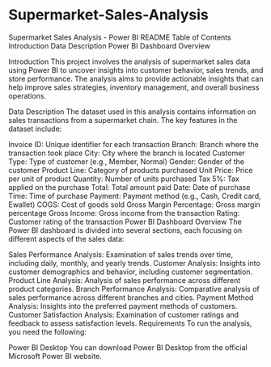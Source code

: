 # Supermarket-Sales-Analysis

Supermarket Sales Analysis - Power BI README
Table of Contents
Introduction
Data Description
Power BI Dashboard Overview


Introduction
This project involves the analysis of supermarket sales data using Power BI to uncover insights into customer behavior, sales trends, and store performance. The analysis aims to provide actionable insights that can help improve sales strategies, inventory management, and overall business operations.

Data Description
The dataset used in this analysis contains information on sales transactions from a supermarket chain. The key features in the dataset include:

Invoice ID: Unique identifier for each transaction
Branch: Branch where the transaction took place
City: City where the branch is located
Customer Type: Type of customer (e.g., Member, Normal)
Gender: Gender of the customer
Product Line: Category of products purchased
Unit Price: Price per unit of product
Quantity: Number of units purchased
Tax 5%: Tax applied on the purchase
Total: Total amount paid
Date: Date of purchase
Time: Time of purchase
Payment: Payment method (e.g., Cash, Credit card, Ewallet)
COGS: Cost of goods sold
Gross Margin Percentage: Gross margin percentage
Gross Income: Gross income from the transaction
Rating: Customer rating of the transaction
Power BI Dashboard Overview
The Power BI dashboard is divided into several sections, each focusing on different aspects of the sales data:

Sales Performance Analysis: Examination of sales trends over time, including daily, monthly, and yearly trends.
Customer Analysis: Insights into customer demographics and behavior, including customer segmentation.
Product Line Analysis: Analysis of sales performance across different product categories.
Branch Performance Analysis: Comparative analysis of sales performance across different branches and cities.
Payment Method Analysis: Insights into the preferred payment methods of customers.
Customer Satisfaction Analysis: Examination of customer ratings and feedback to assess satisfaction levels.
Requirements
To run the analysis, you need the following:

Power BI Desktop
You can download Power BI Desktop from the official Microsoft Power BI website.

